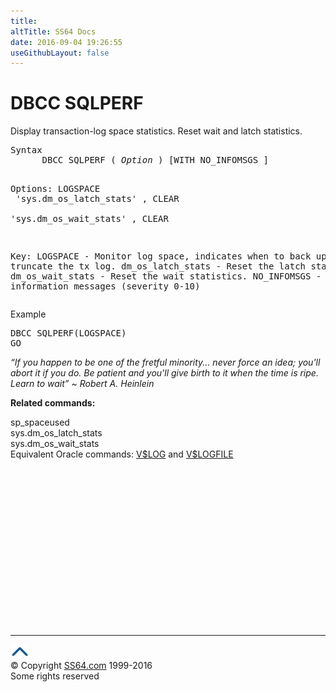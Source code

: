 ```yaml
---
title:
altTitle: SS64 Docs
date: 2016-09-04 19:26:55
useGithubLayout: false
---
```

<!-- #BeginLibraryItem "/Library/head_sql.lbi" --><!-- #EndLibraryItem --><h1>DBCC SQLPERF</h1>
<p>Display transaction-log space statistics. Reset wait and latch statistics.</p>
<pre>Syntax
      DBCC SQLPERF ( <i>Option </i>) [WITH NO_INFOMSGS ]
     
Options:
   LOGSPACE<br>   'sys.dm_os_latch_stats' , CLEAR <br>   'sys.dm_os_wait_stats' , CLEAR

Key:
   LOGSPACE          - Monitor log space, indicates when to back up or truncate the tx log.
   dm_os_latch_stats - Reset the latch statistics.
   dm_os_wait_stats  - Reset the wait statistics.
	NO_INFOMSGS       - Suppress all information messages (severity 0-10)
</pre>
<p>Example</p>
<pre>DBCC SQLPERF(LOGSPACE)<br>GO</pre>
<p class="quote"><i>“If you happen to be one of the fretful minority... never force an idea; you'll abort it if you do. Be patient and you'll give birth to it when the time is
ripe. Learn to wait” ~ Robert A. Heinlein</i></p>
<p><b>Related commands:</b></p>
<p> 
  sp_spaceused<br>
  sys.dm_os_latch_stats<br>
  sys.dm_os_wait_stats  <br>
 Equivalent Oracle commands: 
<a href="../orav/V$LOG.html">V$LOG</a> and  <a href="../orav/V$LOGFILE.html">V$LOGFILE</a></p><!-- #BeginLibraryItem "/Library/foot_sql.lbi" --><p>
<!-- ss64-sql -->
<ins class="adsbygoogle" style="display:inline-block;width:300px;height:250px" data-ad-client="ca-pub-6140977852749469" data-ad-slot="6953563613"></ins>
<script>
(adsbygoogle = window.adsbygoogle || []).push({});
</script></p>
<hr>
<div id="bl" class="footer"><a href="dbcc_sqlperf.html#"><img src="../images/top.png" width="30" height="22" alt="Back to the Top"></a></div>
<div id="br" class="footer, tagline">© Copyright <a href="http://ss64.com/">SS64.com</a> 1999-2016<br>
Some rights reserved</div><!-- #EndLibraryItem -->

